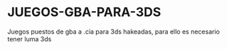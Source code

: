 # JUEGOS-GBA-PARA-3DS
Juegos puestos de gba a .cia para 3ds hakeadas, para ello es necesario tener luma 3ds 
